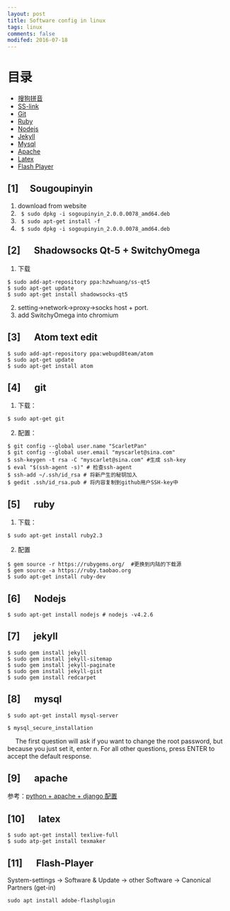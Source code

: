 ```yaml
---
layout: post
title: Software config in linux
tags: linux
comments: false
modifed: 2016-07-18
---
```


# 目录

* [搜狗拼音](#1)
* [SS-link](#2)
* [Git](#4)
* [Ruby](#5)
* [Nodejs](#6)
* [Jekyll](#7)
* [Mysql](#8)
* [Apache](#9)
* [Latex](#10)
* [Flash Player](#11)


### <h2 id="1"> [1] &emsp;Sougoupinyin</h2>
1. download from website
2. ``` $ sudo dpkg -i sogoupinyin_2.0.0.0078_amd64.deb```
3. ``` $ sudo apt-get install -f```
4. ``` $ sudo dpkg -i sogoupinyin_2.0.0.0078_amd64.deb```

### <h2 id="2"> [2] &emsp; Shadowsocks Qt-5 + SwitchyOmega</h2>
1. 下载

```
$ sudo add-apt-repository ppa:hzwhuang/ss-qt5
$ sudo apt-get update
$ sudo apt-get install shadowsocks-qt5
```

2. setting->network->proxy->socks host + port.
3. add SwitchyOmega into chromium

### <h2 id="3"> [3] &emsp; Atom text edit </h2>
```
$ sudo add-apt-repository ppa:webupd8team/atom
$ sudo apt-get update
$ sudo apt-get install atom
```

### <h2 id="4"> [4] &emsp; git </h2>

1. 下载：

```
$ sudo apt-get git
```
2. 配置：

```
$ git config --global user.name "ScarletPan"
$ git config --global user.email "myscarlet@sina.com"
$ ssh-keygen -t rsa -C "myscarlet@sina.com" #生成 ssh-key
$ eval "$(ssh-agent -s)" # 检查ssh-agent
$ ssh-add ~/.ssh/id_rsa # 将新产生的秘钥加入
$ gedit .ssh/id_rsa.pub # 将内容复制到github用户SSH-key中
```

### <h2 id="5"> [5] &emsp; ruby</h2>
1. 下载：

```
$ sudo apt-get install ruby2.3
```
2. 配置

```
$ gem source -r https://rubygems.org/  #更换到内陆的下载源
$ gem source -a https://ruby.taobao.org
$ sudo apt-get install ruby-dev
```

### <h2 id="6"> [6] &emsp; Nodejs </h2>
```
$ sudo apt-get install nodejs # nodejs -v4.2.6
```

### <h2 id="7"> [7] &emsp; jekyll </h2>
```
$ sudo gem install jekyll
$ sudo gem install jekyll-sitemap
$ sudo gem install jekyll-paginate
$ sudo gem install jekyll-gist
$ sudo gem install redcarpet
```

### <h2 id="8"> [8] &emsp; mysql </h2>
```
$ sudo apt-get install mysql-server
```
```
$ mysql_secure_installation
```
&emsp; The first question will ask if you want to change the root password, but because you just set it, enter n. For all other questions, press ENTER to accept the default response.

### <h2 id="9"> [9] &emsp; apache </h2>
参考：[python + apache + django 配置  ]("https://www.digitalocean.com/community/tutorials/how-to-set-up-an-apache-mysql-and-python-lamp-server-without-frameworks-on-ubuntu-14-04")

### <h2 id="10"> [10] &emsp; latex </h2>
```
$ sudo apt-get install texlive-full
$ sudo atp-get install texmaker
```

### <h2 id="11"> [11] &emsp; Flash-Player </h2>
System-settings -> Software & Update -> other Software -> Canonical Partners (get-in)
```
sudo apt install adobe-flashplugin
```
